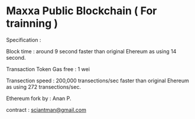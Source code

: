 # Maxxa Public Blockchain ( For trainning )

Specification :

Block time : around 9 second faster than original Ehereum as using 14 second.

Transaction Token Gas free : 1 wei

Transection speed : 200,000 transections/sec faster than original Ehereum as using 272 transections/sec.

Ethereum fork by : Anan P.

contract : sciantman@gmail.com
